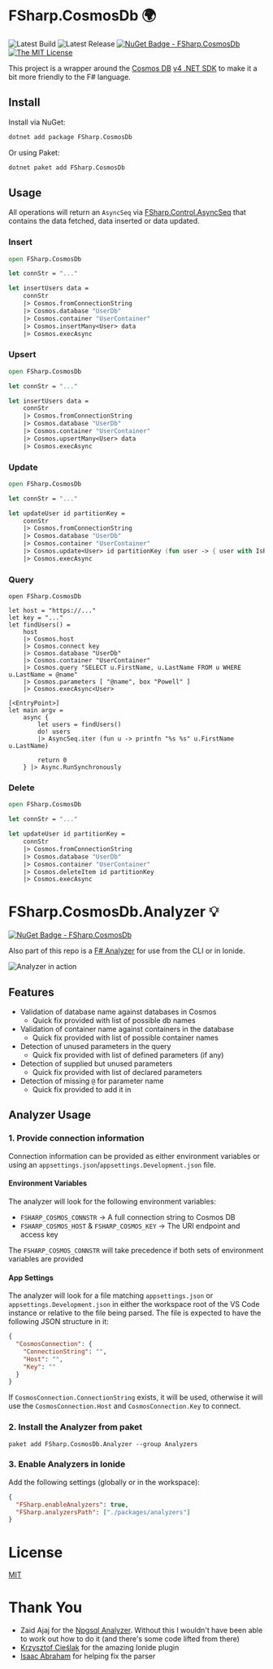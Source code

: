 # FSharp.CosmosDb 🌍

![Latest Build](https://github.com/aaronpowell/FSharp.CosmosDb/workflows/Build%20release%20candidate/badge.svg) ![Latest Release](https://github.com/aaronpowell/FSharp.CosmosDb/workflows/Publish%20Release/badge.svg) [![NuGet Badge - FSharp.CosmosDb](https://buildstats.info/nuget/FSharp.CosmosDb)](https://www.nuget.org/packages/FSharp.CosmosDb) [![The MIT License](https://img.shields.io/badge/license-MIT-orange.svg?color=blue&style=flat-square)](http://opensource.org/licenses/MIT)

This project is a wrapper around the [Cosmos DB](https://docs.microsoft.com/azure/cosmos-db/introduction?WT.mc_id=javascript-0000-aapowell) [v4 .NET SDK](https://docs.microsoft.com/azure/cosmos-db/create-sql-api-dotnet-v4?WT.mc_id=javascript-0000-aapowell) to make it a bit more friendly to the F# language.

## Install

Install via NuGet:

```bash
dotnet add package FSharp.CosmosDb
```

Or using Paket:

```bash
dotnet paket add FSharp.CosmosDb
```

## Usage

All operations will return an `AsyncSeq` via [FSharp.Control.AsyncSeq](http://fsprojects.github.io/FSharp.Control.AsyncSeq/index.html) that contains the data fetched, data inserted or data updated.

### Insert

```fsharp
open FSharp.CosmosDb

let connStr = "..."

let insertUsers data =
    connStr
    |> Cosmos.fromConnectionString
    |> Cosmos.database "UserDb"
    |> Cosmos.container "UserContainer"
    |> Cosmos.insertMany<User> data
    |> Cosmos.execAsync
```

### Upsert

```fsharp
open FSharp.CosmosDb

let connStr = "..."

let insertUsers data =
    connStr
    |> Cosmos.fromConnectionString
    |> Cosmos.database "UserDb"
    |> Cosmos.container "UserContainer"
    |> Cosmos.upsertMany<User> data
    |> Cosmos.execAsync
```

### Update

```fsharp
open FSharp.CosmosDb

let connStr = "..."

let updateUser id partitionKey =
    connStr
    |> Cosmos.fromConnectionString
    |> Cosmos.database "UserDb"
    |> Cosmos.container "UserContainer"
    |> Cosmos.update<User> id partitionKey (fun user -> { user with IsRegistered = true })
    |> Cosmos.execAsync
```

### Query

```f#
open FSharp.CosmosDb

let host = "https://..."
let key = "..."
let findUsers() =
    host
    |> Cosmos.host
    |> Cosmos.connect key
    |> Cosmos.database "UserDb"
    |> Cosmos.container "UserContainer"
    |> Cosmos.query "SELECT u.FirstName, u.LastName FROM u WHERE u.LastName = @name"
    |> Cosmos.parameters [ "@name", box "Powell" ]
    |> Cosmos.execAsync<User>
```

```f#
[<EntryPoint>]
let main argv =
    async {
        let users = findUsers()
        do! users
        |> AsyncSeq.iter (fun u -> printfn "%s %s" u.FirstName u.LastName)

        return 0
    } |> Async.RunSynchronously
```

### Delete

```fsharp
open FSharp.CosmosDb

let connStr = "..."

let updateUser id partitionKey =
    connStr
    |> Cosmos.fromConnectionString
    |> Cosmos.database "UserDb"
    |> Cosmos.container "UserContainer"
    |> Cosmos.deleteItem id partitionKey
    |> Cosmos.execAsync
```

# FSharp.CosmosDb.Analyzer 💡

[![NuGet Badge - FSharp.CosmosDb](https://buildstats.info/nuget/FSharp.CosmosDb)](https://www.nuget.org/packages/FSharp.CosmosDb)

Also part of this repo is a [F# Analyzer](https://github.com/ionide/FSharp.Analyzers.SDK) for use from the CLI or in Ionide.

![Analyzer in action](/docs/images/cosmos-analyzer-usage.gif)

## Features

- Validation of database name against databases in Cosmos
  - Quick fix provided with list of possible db names
- Validation of container name against containers in the database
  - Quick fix provided with list of possible container names
- Detection of unused parameters in the query
  - Quick fix provided with list of defined parameters (if any)
- Detection of supplied but unused parameters
  - Quick fix provided with list of declared parameters
- Detection of missing `@` for parameter name
  - Quick fix provided to add it in

## Analyzer Usage

### 1. Provide connection information

Connection information can be provided as either environment variables or using an `appsettings.json`/`appsettings.Development.json` file.

#### Environment Variables

The analyzer will look for the following environment variables:

- `FSHARP_COSMOS_CONNSTR` -> A full connection string to Cosmos DB
- `FSHARP_COSMOS_HOST` & `FSHARP_COSMOS_KEY` -> The URI endpoint and access key

The `FSHARP_COSMOS_CONNSTR` will take precedence if both sets of environment variables are provided

#### App Settings

The analyzer will look for a file matching `appsettings.json` or `appsettings.Development.json` in either the workspace root of the VS Code instance or relative to the file being parsed. The file is expected to have the following JSON structure in it:

```json
{
  "CosmosConnection": {
    "ConnectionString": "",
    "Host": "",
    "Key": ""
  }
}
```

If `CosmosConnection.ConnectionString` exists, it will be used, otherwise it will use the `CosmosConnection.Host` and `CosmosConnection.Key` to connect.

### 2. Install the Analyzer from paket

`paket add FSharp.CosmosDb.Analyzer --group Analyzers`

### 3. Enable Analyzers in Ionide

Add the following settings (globally or in the workspace):

```json
{
  "FSharp.enableAnalyzers": true,
  "FSharp.analyzersPath": ["./packages/analyzers"]
}
```

# License

[MIT](./License.md)

# Thank You

- Zaid Ajaj for the [Npgsql Analyzer](https://github.com/Zaid-Ajaj/Npgsql.FSharp.Analyzer). Without this I wouldn't have been able to work out how to do it (and there's some code lifted from there)
- [Krzysztof Cieślak](https://twitter.com/k_cieslak) for the amazing Ionide plugin
- [Isaac Abraham](https://twitter.com/isaac_abraham) for helping fix the parser
